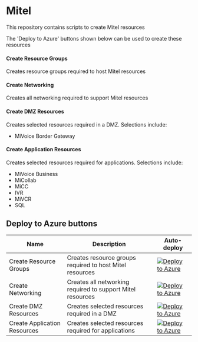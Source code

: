 # Mitel

This repository contains scripts to create Mitel resources

The 'Deploy to Azure' buttons shown below can be used to create these resources

#### Create Resource Groups
Creates resource groups required to host Mitel resources

#### Create Networking
Creates all networking required to support Mitel resources

#### Create DMZ Resources
Creates selected resources required in a DMZ. Selections include:

  * MiVoice Border Gateway

#### Create Application Resources
Creates selected resources required for applications. Selections include:

  * MiVoice Business
  * MiCollab
  * MiCC
  * IVR
  * MiVCR
  * SQL

## Deploy to Azure buttons

Name | Description   | Auto-deploy   |
-----| ------------- |--------------- | 
| Create Resource Groups | Creates resource groups required to host Mitel resources | [![Deploy to Azure](https://aka.ms/deploytoazurebutton)](https://portal.azure.com/#create/Microsoft.Template/uri/https%3A%2F%2Fraw.githubusercontent.com%2FBistech%2FAzure%2Fmaster%2FMitel%2FDeploy%2FdeployResourceGroups.json)
| Create Networking | Creates all networking required to support Mitel resources | [![Deploy to Azure](https://aka.ms/deploytoazurebutton)](https://portal.azure.com/#create/Microsoft.Template/uri/https%3A%2F%2Fraw.githubusercontent.com%2FBistech%2FAzure%2Fmaster%2FMitel%2FDeploy%2FdeployNetworking.json)
| Create DMZ Resources | Creates selected resources required in a DMZ | [![Deploy to Azure](https://aka.ms/deploytoazurebutton)](https://portal.azure.com/#create/Microsoft.Template/uri/https%3A%2F%2Fraw.githubusercontent.com%2FBistech%2FAzure%2Fmaster%2FMitel%2FDeploy%2FdeployDMZResources.json)
| Create Application Resources | Creates selected resources required for applications | [![Deploy to Azure](https://aka.ms/deploytoazurebutton)](https://portal.azure.com/#create/Microsoft.Template/uri/https%3A%2F%2Fraw.githubusercontent.com%2FBistech%2FAzure%2Fmaster%2FMitel%2FDeploy%2FdeployAppResources.json)